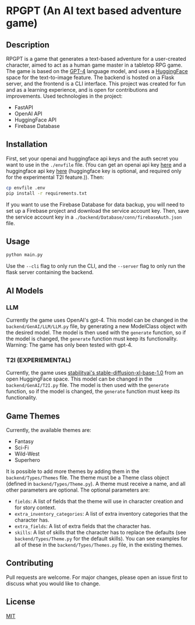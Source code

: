 # RPGPT (An AI text based adventure game)

## Description

RPGPT is a game that generates a text-based adventure for a user-created character, aimed to act as a human game master in a tabletop RPG game.
The game is based on the [GPT-4](https://openai.com/) language model, and uses a [HuggingFace](https://huggingface.co/) space for the text-to-image feature.
The backend is hosted on a Flask server, and the frontend is a CLI interface.
This project was created for fun and as a learning experience, and is open for contributions and improvements.
Used technologies in the project:
- FastAPI
- OpenAI API
- HuggingFace API
- Firebase Database

## Installation

First, set your openai and huggingface api keys and the auth secret you want to use in the `./envfile` file.
(You can get an openai api key [here](https://platform.openai.com/) and a huggingface api key [here](https://huggingface.co/)
(huggingface key is optional, and required only for the experimental T2I feature.)).
Then:

```bash
cp envfile .env
pip install -r requirements.txt
```

If you want to use the Firebase Database for data backup,
you will need to set up a Firebase project and download the service account key.
Then, save the service account key in a `./backend/Database/conn/firebaseAuth.json` file.

## Usage

```bash
python main.py
```

Use the `--cli` flag to only run the CLI, and the `--server` flag to only run the flask server containing the backend.

## AI Models

### LLM
Currently the game uses OpenAI's gpt-4.
This model can be changed in the `backend/GenAI/LLM/LLM.py` file, by generating a new ModelClass object with the desired model.
The model is then used with the `generate` function, so if the model is changed, the `generate` function must keep its functionality.
Warning: The game has only been tested with gpt-4.

### T2I (EXPERIEMENTAL)
Currently,
the game uses [stabilityai's stable-diffusion-xl-base-1.0](https://api-inference.huggingface.co/models/stabilityai/stable-diffusion-xl-base-1.0) from an open HuggingFace space.
This model can be changed in the `backend/GenAI/T2I.py` file.
The model is then used with the `generate` function, so if the model is changed, the `generate` function must keep its functionality.

## Game Themes

Currently, the available themes are:
- Fantasy
- Sci-Fi
- Wild-West
- Superhero

It is possible to add more themes by adding them in the `backend/Types/Themes` file.
The theme must be a Theme class object (defined in `backend/Types/Theme.py`).
A theme must receive a name, and all other parameters are optional.
The optional parameters are:
- `fields`: A list of fields that the theme will use in character creation and for story context.
- `extra_inventory_categories`: A list of extra inventory categories that the character has.
- `extra_fields`: A list of extra fields that the character has.
- `skills`: A list of skills that the character has to replace the defaults (see `backend/Types/Theme.py` for the default skills).
You can see examples for all of these in the `backend/Types/Themes.py` file, in the existing themes.

## Contributing

Pull requests are welcome. For major changes, please open an issue first to discuss what you would like to change.

## License

[MIT](https://choosealicense.com/licenses/mit/)
